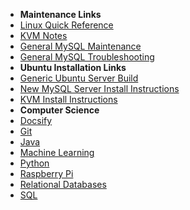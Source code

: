 - **Maintenance Links**
 - [Linux Quick Reference](/ubuntu/linux_notes)
 - [KVM Notes](/ubuntu/package_operations/kvm_notes)
 - [General MySQL Maintenance](/ubuntu/package_operations/mysql_maintenance)
 - [General MySQL Troubleshooting](/ubuntu/package_operations/mysql_troubleshooting)
- **Ubuntu Installation Links**
 - [Generic Ubuntu Server Build](/ubuntu/server_build) 
 - [New MySQL Server Install Instructions](/ubuntu/package_install/mysql_install)
 - [KVM Install Instructions](/ubuntu/package_install/kvm_install)
- **Computer Science**
 - [Docsify](/learn_to_code/docsify/)
 - [Git](/learn_to_code/git/) 
 - [Java](/learn_to_code/java/)
 - [Machine Learning](/learn_to_code/machine_learning/) 
 - [Python](/learn_to_code/python/)
 - [Raspberry Pi](/learn_to_code/raspberry_pi/) 
 - [Relational Databases](/learn_to_code/relational_databases/) 
 - [SQL](/learn_to_code/relational_databases/sql)